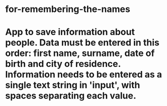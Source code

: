 # for-remembering-the-names
# App to save information about people. Data must be entered in this order: first name, surname, date of birth and city of residence. Information needs to be entered as a single text string in 'input', with spaces separating each value.
